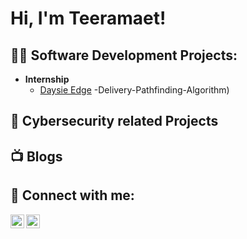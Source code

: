 <h1>Hi, I'm Teeramaet! <br/>
<h2>👨‍💻 Software Development Projects:</h2>

- <b>Internship</b>
  - [Daysie Edge](https://github.com/teeramaet/daysieEdge)
-Delivery-Pathfinding-Algorithm)

<h2>👨‍ Cybersecurity related Projects</h2>

<h2>📺 Blogs</h2>

<h2> 🤳 Connect with me:</h2>

[<img align="left" alt="JoshMadakor | LinkedIn" width="22px" src="https://cdn.jsdelivr.net/npm/simple-icons@v3/icons/linkedin.svg" />][linkedin]
[<img align="left" alt="JoshMadakor | Instagram" width="22px" src="https://cdn.jsdelivr.net/npm/simple-icons@v3/icons/instagram.svg" />][instagram]

[instagram]: https://www.instagram.com/elf_kp/
[linkedin]: https://linkedin.com/in/teeramaet-bongkodmalee-35213a263

<!--

Here are some ideas to get you started:

- 🔭 I’m currently working on ...
- 🌱 I’m currently learning ...
- 👯 I’m looking to collaborate on ...
- 🤔 I’m looking for help with ...
- 💬 Ask me about ...
- 📫 How to reach me: ...
- 😄 Pronouns: ...
- ⚡ Fun fact: ...
-->
